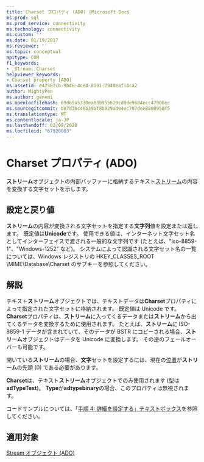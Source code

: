 ```yaml
---
title: Charset プロパティ (ADO) |Microsoft Docs
ms.prod: sql
ms.prod_service: connectivity
ms.technology: connectivity
ms.custom: ''
ms.date: 01/19/2017
ms.reviewer: ''
ms.topic: conceptual
apitype: COM
f1_keywords:
- _Stream::Charset
helpviewer_keywords:
- Charset property [ADO]
ms.assetid: e42507cb-9b46-4ce4-8191-2948eaf14ca2
author: MightyPen
ms.author: genemi
ms.openlocfilehash: 69d65a5330ea83b955629cd9de9684ecc47906ec
ms.sourcegitcommit: b87d36c46b39af8b929ad94ec707dee8800950f5
ms.translationtype: MT
ms.contentlocale: ja-JP
ms.lasthandoff: 02/08/2020
ms.locfileid: "67920083"
---
```

# <a name="charset-property-ado"></a>Charset プロパティ (ADO)
**ストリーム**オブジェクトの内部バッファーに格納するテキスト[ストリーム](../../../ado/reference/ado-api/stream-object-ado.md)の内容を変換する文字セットを示します。  
  
## <a name="settings-and-return-values"></a>設定と戻り値  
 **ストリーム**の内容が変換される文字セットを指定する**文字列**値を設定または返します。 既定値は**Unicode**です。 使用できる値は、インターネット文字セット名としてインターフェイスで渡される一般的な文字列です (たとえば、"iso-8859-1"、"Windows-1252" など)。 システムによって認識される文字セット名の一覧については、Windows レジストリの HKEY_CLASSES_ROOT \MIME\Database\Charset のサブキーを参照してください。  
  
## <a name="remarks"></a>解説  
 テキスト**ストリーム**オブジェクトでは、テキストデータは**Charset**プロパティによって指定された文字セットに格納されます。 既定値は Unicode です。 **Charset**プロパティは、**ストリーム**に入ってくるデータまたは**ストリーム**から出てくるデータを変換するために使用されます。 たとえば、**ストリーム**に ISO-8859-1 データが含まれていて、そのデータが BSTR にコピーされる場合、**ストリーム**オブジェクトはデータを Unicode に変換します。 その逆のフェールオーバーも可能です。  
  
 開いている**ストリーム**の場合、**文字**セットを設定するには、現在の[位置](../../../ado/reference/ado-api/position-property-ado.md)が**ストリーム**の先頭 (0) である必要があります。  
  
 **Charset**は、テキスト**ストリーム**オブジェクトでのみ使用されます ([型](../../../ado/reference/ado-api/type-property-ado-stream.md)は**adTypeText**)。 **Type**が**adtypebinary**の場合、このプロパティは無視されます。  
  
 コードサンプルについては、「[手順 4: 詳細を設定する」テキストボックス](../../../ado/guide/data/step-4-populate-the-details-text-box.md)を参照してください。  
  
## <a name="applies-to"></a>適用対象  
 [Stream オブジェクト (ADO)](../../../ado/reference/ado-api/stream-object-ado.md)
